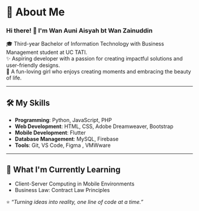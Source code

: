 # 💫 About Me

### Hi there! 👋 I'm Wan Auni Aisyah bt Wan Zainuddin  
🎓 Third-year Bachelor of Information Technology with Business Management student at UC TATI.  
✨ Aspiring developer with a passion for creating impactful solutions and user-friendly designs.  
🌟 A fun-loving girl who enjoys creating moments and embracing the beauty of life.  

---

## 🛠️ My Skills  
- **Programming**: Python, JavaScript, PHP  
- **Web Development**: HTML, CSS, Adobe Dreamweaver, Bootstrap  
- **Mobile Development**: Flutter  
- **Database Management**: MySQL, Firebase  
- **Tools**: Git, VS Code, Figma , VMWware

---

## 🌱 What I'm Currently Learning  
- Client-Server Computing in Mobile Environments  
- Business Law: Contract Law Principles  



⭐ *“Turning ideas into reality, one line of code at a time.”*  
